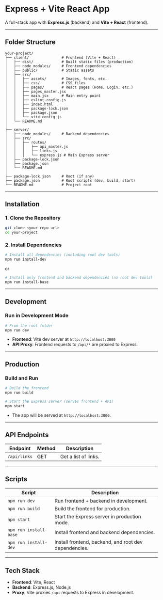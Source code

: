 # Express + Vite React App

A full-stack app with **Express.js** (backend) and **Vite + React** (frontend).

---

## Folder Structure
```
your-project/
├── client/               # Frontend (Vite + React)
│   ├── dist/             # Built static files (production)
│   ├── node_modules/     # Frontend dependencies
│   ├── public/           # Static assets
│   ├── src/
│   │   ├── assets/       # Images, fonts, etc.
│   │   ├── css/          # CSS files
│   │   ├── pages/        # React pages (Home, Login, etc.)
│   │   ├── pages_master.jsx
│   │   ├── main.jsx      # Main entry point
│   │   ├── eslint.config.js
│   │   ├── index.html
│   │   ├── package-lock.json
│   │   ├── package.json
│   │   └── vite.config.js
│   └── README.md
│
├── server/
│   ├── node_modules/     # Backend dependencies
│   ├── src/
│   │   ├── routes/
│   │   │   ├── api_master.js
│   │   │   ├── links.js
│   │   │   └── express.js # Main Express server
│   ├── package-lock.json
│   ├── package.json
│   └── README.md
│
├── package-lock.json     # Root (if any)
├── package.json          # Root scripts (dev, build, start)
└── README.md             # Project root
```

---

## Installation

### 1. Clone the Repository
```bash
git clone <your-repo-url>
cd your-project
```

### 2. Install Dependencies
```bash
# Install all dependencies (including root dev tools)
npm run install-dev
```
or
```bash
# Install only frontend and backend dependencies (no root dev tools)
npm run install-base
```

---

## Development

### Run in Development Mode
```bash
# From the root folder
npm run dev
```
- **Frontend**: Vite dev server at `http://localhost:3000`
- **API Proxy**: Frontend requests to `/api/*` are proxied to Express.

---

## Production

### Build and Run
```bash
# Build the frontend
npm run build

# Start the Express server (serves frontend + API)
npm start
```
- The app will be served at `http://localhost:3000`.

---

## API Endpoints
| Endpoint          | Method | Description               |
|-------------------|--------|---------------------------|
| `/api/links`      | GET    | Get a list of links.      |

---

## Scripts
| Script       | Description                                  |
|--------------|----------------------------------------------|
| `npm run dev`| Run frontend + backend in development.       |
| `npm run build`| Build the frontend for production.         |
| `npm start`  | Start the Express server in production mode. |
| `npm run install-base` | Install frontend and backend dependencies. |
| `npm run install-dev` | Install frontend, backend, and root dev dependencies. |

---

## Tech Stack
- **Frontend**: Vite, React
- **Backend**: Express.js, Node.js
- **Proxy**: Vite proxies `/api` requests to Express in development.
